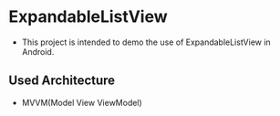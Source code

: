 # ExpandableListView

- This project is intended to demo the use of ExpandableListView in Android.

## Used Architecture
- MVVM(Model View ViewModel)

